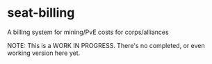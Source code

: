 # seat-billing
A billing system for mining/PvE costs for corps/alliances


NOTE:  This is a WORK IN PROGRESS.  There's no completed, or even working version here yet.
